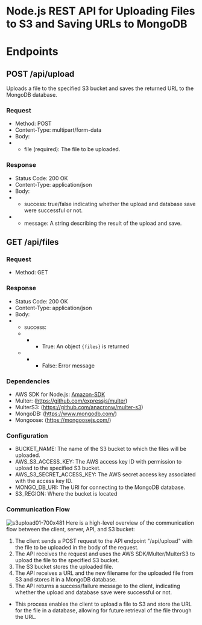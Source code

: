 # Node.js REST API for Uploading Files to S3 and Saving URLs to MongoDB

# Endpoints
## POST /api/upload

Uploads a file to the specified S3 bucket and saves the returned URL to the MongoDB database.
### Request
- Method: POST
- Content-Type: multipart/form-data 
- Body:
- - file (required): The file to be uploaded.

### Response
- Status Code: 200 OK
- Content-Type: application/json 
- Body:
- - success: true/false indicating whether the upload and database save were successful or not.
- - message: A string describing the result of the upload and save.

## GET /api/files
### Request
- Method: GET

### Response
 - Status Code: 200 OK
 - Content-Type: application/json
 - Body:
 - - success: 
   - - - True: An object `{files}` is returned 
   - - - False: Error message


### Dependencies

- AWS SDK for Node.js: [Amazon-SDK](https://aws.amazon.com/sdk-for-node-js/)
- Multer: (https://github.com/expressjs/multer)
- MulterS3: (https://github.com/anacronw/multer-s3)
- MongoDB: (https://www.mongodb.com/)
- Mongoose: (https://mongoosejs.com/)

### Configuration
- BUCKET_NAME: The name of the S3 bucket to which the files will be uploaded.
- AWS_S3_ACCESS_KEY: The AWS access key ID with permission to upload to
the specified S3 bucket.
- AWS_S3_SECRET_ACCESS_KEY: The AWS secret access key associated with the
access key ID.
- MONGO_DB_URI: The URI for connecting to the MongoDB database.
- S3_REGION: Where the bucket is located


### Communication Flow
![s3upload01-700x481](https://user-images.githubusercontent.com/104788395/217636591-0f8edc07-65f7-4f6e-afcd-dd3cf4e93290.jpeg)
Here is a high-level overview of the communication flow between the client, server, API, and S3 bucket:
1. The client sends a POST request to the API endpoint "/api/upload" with the file to be uploaded in the body of the request.
2. The API receives the request and uses the AWS SDK/Multer/MulterS3 to upload the file to the specified S3 bucket.
3. The S3 bucket stores the uploaded file.
4. The API receives a URL and the new filename for the uploaded file from S3 and stores it in a
MongoDB database.
5. The API returns a success/failure message to the client, indicating whether
the upload and database save were successful or not.

- This process enables the client to upload a file to S3 and store the URL for the file in a database, allowing for future retrieval of the file through the URL.

